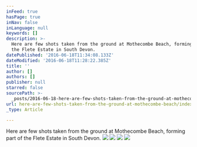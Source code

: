 ```yaml
---
inFeed: true
hasPage: true
inNav: false
inLanguage: null
keywords: []
description: >-
  Here are few shots taken from the ground at Mothecombe Beach, forming part of
  the Flete Estate in South Devon.
datePublished: '2016-06-18T11:34:08.133Z'
dateModified: '2016-06-18T11:28:22.385Z'
title: ''
author: []
authors: []
publisher: null
starred: false
sourcePath: >-
  _posts/2016-06-18-here-are-few-shots-taken-from-the-ground-at-mothecombe-beach.md
url: here-are-few-shots-taken-from-the-ground-at-mothecombe-beach/index.html
_type: Article

---
```

Here are few shots taken from the ground at Mothecombe Beach, forming part of the Flete Estate in South Devon.
![](https://the-grid-user-content.s3-us-west-2.amazonaws.com/84a4b6df-304e-4564-9715-14b642feca38.jpg)
![](https://the-grid-user-content.s3-us-west-2.amazonaws.com/547b643b-a15e-47fa-9299-38273514bd4a.jpg)
![](https://the-grid-user-content.s3-us-west-2.amazonaws.com/b923268b-0d51-4ee2-996e-0afa5f7581a4.jpg)
![](https://the-grid-user-content.s3-us-west-2.amazonaws.com/a71e6dc8-2218-48de-86d9-d25c2d4e5762.jpg)